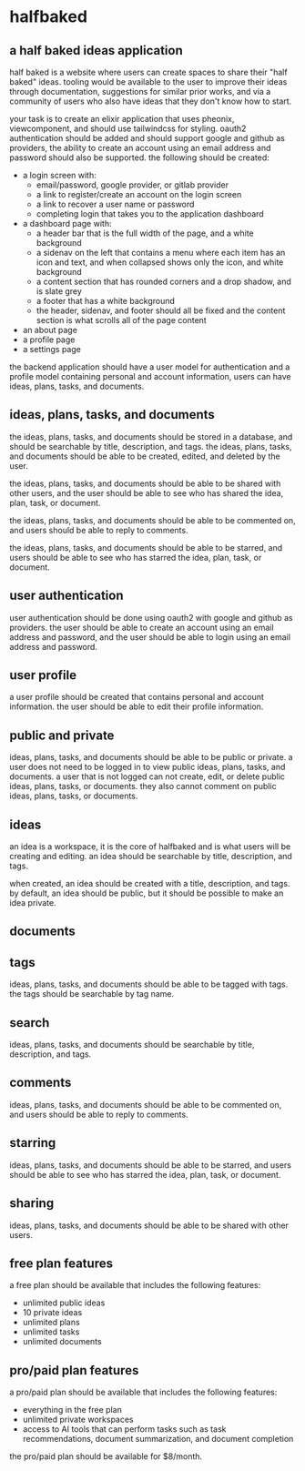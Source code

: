 # halfbaked

## a half baked ideas application

half baked is a website where users can create spaces to share their "half
baked" ideas. tooling would be available to the user to improve their ideas
through documentation, suggestions for similar prior works, and via a community
of users who also have ideas that they don't know how to start. 

your task is to create an elixir application that uses pheonix, viewcomponent,
and should use tailwindcss for styling. oauth2 authentication should be added
and should support google and github as providers, the ability to create an
account using an email address and password should also be supported. the
following should be created:

- a login screen with:
  - email/password, google provider, or gitlab provider
  - a link to register/create an account on the login screen
  - a link to recover a user name or password
  - completing login that takes you to the application dashboard
- a dashboard page with:
  - a header bar that is the full width of the page, and a white background
  - a sidenav on the left that contains a menu where each item has an icon and text, and when collapsed shows only the icon, and white background
  - a content section that has rounded corners and a drop shadow, and is slate grey
  - a footer that has a white background
  - the header, sidenav, and footer should all be fixed and the content section is what scrolls all of the page content
- an about page
- a profile page
- a settings page

the backend application should have a user model for authentication and a
profile model containing personal and account information, users can have
ideas, plans, tasks, and documents.

## ideas, plans, tasks, and documents

the ideas, plans, tasks, and documents should be stored in a database, and
should be searchable by title, description, and tags. the ideas, plans, tasks,
and documents should be able to be created, edited, and deleted by the user.

the ideas, plans, tasks, and documents should be able to be shared with other
users, and the user should be able to see who has shared the idea, plan, task,
or document.

the ideas, plans, tasks, and documents should be able to be commented on, and
users should be able to reply to comments.

the ideas, plans, tasks, and documents should be able to be starred, and users
should be able to see who has starred the idea, plan, task, or document.

## user authentication

user authentication should be done using oauth2 with google and github as
providers. the user should be able to create an account using an email address
and password, and the user should be able to login using an email address and
password.

## user profile

a user profile should be created that contains personal and account information.
the user should be able to edit their profile information.

## public and private

ideas, plans, tasks, and documents should be able to be public or private. a user
does not need to be logged in to view public ideas, plans, tasks, and documents.
a user that is not logged can not create, edit, or delete public ideas, plans,
tasks, or documents. they also cannot comment on public ideas, plans, tasks, or
documents.

## ideas

an idea is a workspace, it is the core of halfbaked and is what users will be
creating and editing. an idea should be searchable by title, description, and
tags.

when created, an idea should be created with a title, description, and tags.
by default, an idea should be public, but it should be possible to make an idea
private.

## documents

## tags

ideas, plans, tasks, and documents should be able to be tagged with tags. the
tags should be searchable by tag name.

## search

ideas, plans, tasks, and documents should be searchable by title, description,
and tags.

## comments

ideas, plans, tasks, and documents should be able to be commented on, and users
should be able to reply to comments.

## starring

ideas, plans, tasks, and documents should be able to be starred, and users should
be able to see who has starred the idea, plan, task, or document.

## sharing

ideas, plans, tasks, and documents should be able to be shared with other users.

## free plan features

a free plan should be available that includes the following features:

- unlimited public ideas
- 10 private ideas
- unlimited plans
- unlimited tasks
- unlimited documents

## pro/paid plan features

a pro/paid plan should be available that includes the following features:

- everything in the free plan
- unlimited private workspaces
- access to AI tools that can perform tasks such as task recommendations, 
  document summarization, and document completion

the pro/paid plan should be available for $8/month.
